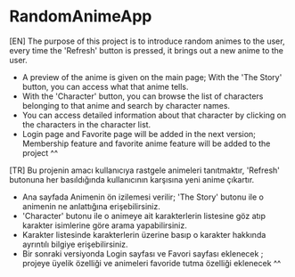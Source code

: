 # RandomAnimeApp

[EN]
The purpose of this project is to introduce random animes to the user, every time the 'Refresh' button is pressed, it brings out a new anime to the user.
- A preview of the anime is given on the main page; With the 'The Story' button, you can access what that anime tells.
- With the 'Character' button, you can browse the list of characters belonging to that anime and search by character names.
- You can access detailed information about that character by clicking on the characters in the character list.
- Login page and Favorite page will be added in the next version; Membership feature and favorite anime feature will be added to the project ^^

[TR]
Bu projenin amacı kullanıcıya rastgele animeleri tanıtmaktır, 'Refresh' butonuna her basıldığında kullanıcının karşısına yeni anime çıkartır.
- Ana sayfada Animenin ön izilemesi verilir; 'The Story' butonu ile o animenin ne anlattığına erişebilirsiniz.
- 'Character' butonu ile o animeye ait karakterlerin listesine göz atıp karakter isimlerine göre arama yapabilirsiniz.
- Karakter listesinde karakterlerin üzerine basıp o karakter hakkında ayrıntılı bilgiye erişebilirsiniz.
- Bir sonraki versiyonda Login sayfası ve Favori sayfası eklenecek ; projeye üyelik özelliği ve animeleri favoride tutma özelliği eklenecek ^^

